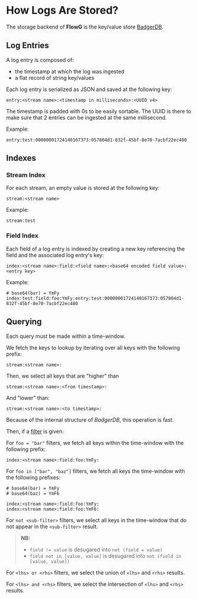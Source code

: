 # How Logs Are Stored?

The storage backend of **FlowG** is the key/value store
[BadgerDB](https://dgraph.io/docs/badger/).

## Log Entries

A log entry is composed of:

 - the timestamp at which the log was ingested
 - a flat record of string key/values

Each log entry is serialized as JSON and saved at the following key:

```
entry:<stream name>:<timestamp in milliseconds>:<UUID v4>
```

The timestamp is padded with 0s to be easily sortable. The UUID is there to make
sure that 2 entries can be ingested at the same millisecond.

Example:

```
entry:test:00000001724140167373:057804d1-832f-45bf-8e70-7acbf22ec480
```

## Indexes

### Stream Index

For each stream, an empty value is stored at the following key:

```
stream:<stream name>
```

Example:

```
stream:test
```

### Field Index

Each field of a log entry is indexed by creating a new key referencing the
field and the associated log entry's key:

```
index:<stream name>:field:<field name>:<base64 encoded field value>:<entry key>
```

Example:

```
# base64(bar) = YmFy
index:test:field:foo:YmFy:entry:test:00000001724140167373:057804d1-832f-45bf-8e70-7acbf22ec480
```

## Querying

Each query must be made within a time-window.

We fetch the keys to lookup by iterating over all keys with the following
prefix:

```
stream:<stream name>:
```

Then, we select all keys that are "higher" than

```
stream:<stream name>:<from timestamp>:
```

And "lower" than:

```
stream:<stream name>:<to timestamp>:
```

Because of the internal structure of *BadgerDB*, this operation is fast.

Then, if a [filter](../guides/filtering.md) is given:

For `foo = "bar"` filters, we fetch all keys within the time-window with the
following prefix:

```
index:<stream name>:field:foo:YmFy:
```

For `foo in ["bar", "baz"]` filters, we fetch all keys the time-window with
the following prefixes:

```
# base64(bar) = YmFy
# base64(baz) = YmF6

index:<stream name>:field:foo:YmFy:
index:<stream name>:field:foo:YmF6:
```

For `not <sub-filter>` filters, we select all keys in the time-window that do
not appear in the `<sub-filter>` result.

> **NB:**
>  - `field != value` is desugared into `not (field = value)`
>  - `field not in [value, value]` is desugared into `not (field in [value, value])`

For `<lhs> or <rhs>` filters, we select the union of `<lhs>` and `<rhs>`
results.

For `<lhs> and <rhs>` filters, we select the intersection of `<lhs>` and `<rhs>`
results.
